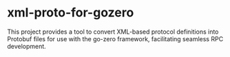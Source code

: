 # xml-proto-for-gozero
This project provides a tool to convert XML-based protocol definitions into Protobuf files for use with the go-zero framework, facilitating seamless RPC development.
